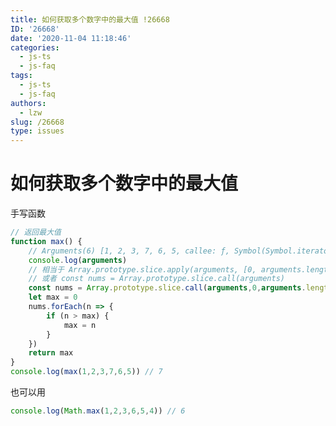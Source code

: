 ```yaml
---
title: 如何获取多个数字中的最大值 !26668
ID: '26668'
date: '2020-11-04 11:18:46'
categories:
  - js-ts
  - js-faq
tags:
  - js-ts
  - js-faq
authors:
  - lzw
slug: /26668
type: issues
---
```


# 如何获取多个数字中的最大值

手写函数

``` js 
// 返回最大值
function max() {
    // Arguments(6) [1, 2, 3, 7, 6, 5, callee: ƒ, Symbol(Symbol.iterator): ƒ]
    console.log(arguments)
    // 相当于 Array.prototype.slice.apply(arguments, [0, arguments.length])
    // 或者 const nums = Array.prototype.slice.call(arguments)
    const nums = Array.prototype.slice.call(arguments,0,arguments.length)
    let max = 0
    nums.forEach(n => {
        if (n > max) {
            max = n
        }
    })
    return max
}
console.log(max(1,2,3,7,6,5)) // 7
```

也可以用

``` js 
console.log(Math.max(1,2,3,6,5,4)) // 6
```
 
 
 
 
 
 
 
 
 
 
 
 
 
 
 
 
 
 
 
 
 
 
 
 
 
